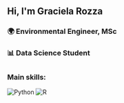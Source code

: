 ## Hi, I'm Graciela Rozza

### 🌍 Environmental Engineer, MSc
### 📊 Data Science Student

##

### Main skills:

![Python](https://img.shields.io/badge/-Python-3776AB?style=flat&logo=python&logoColor=white)
![R](https://img.shields.io/badge/-R-276DC3?style=flat&logo=r&logoColor=white)
